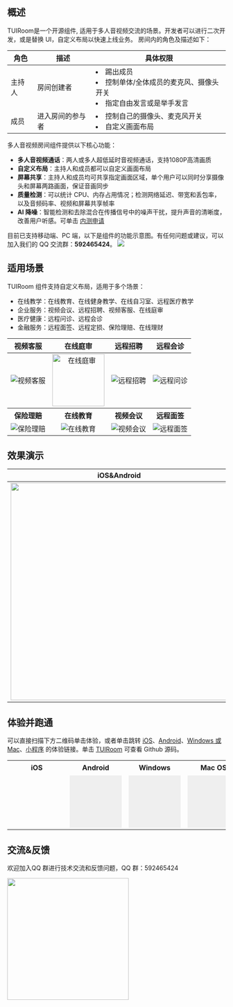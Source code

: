 ## 概述
TUIRoom是一个开源组件, 适用于多人音视频交流的场景。开发者可以进行二次开发，或是替换 UI，自定义布局以快速上线业务。
房间内的角色及描述如下：
<table>
<thead>
<tr>
<th>角色</th>
<th>描述</th>
<th>具体权限</th>
</tr>
</thead>
<tbody><tr>
<td>主持人</td>
<td>房间创建者</td>
<td><li>踢出成员</li><li>控制单体/全体成员的麦克风、摄像头开关   </li><li>指定自由发言或是举手发言</li></td>
</tr>
<tr>
<td>成员</td>
<td>进入房间的参与者</td>
<td><li>控制自己的摄像头、麦克风开关</li><li>自定义画面布局</li></td>
</tr>
</tbody></table>


多人音视频房间组件提供以下核心功能：

- **多人音视频通话**：两人或多人超低延时音视频通话，支持1080P高清画质
- **自定义布局**：主持人和成员都可以自定义画面布局
- **屏幕共享**：主持人和成员均可共享指定画面区域，单个用户可以同时分享摄像头和屏幕两路画面，保证音画同步
- **质量检测**：可以统计 CPU、内存占用情况；检测网络延迟、带宽和丢包率，以及音频码率、视频和屏幕共享帧率
- **AI 降噪**：智能检测和去除混合在传播信号中的噪声干扰，提升声音的清晰度，改善用户听感。可单击 [内测申请](https://cloud.tencent.com/apply/p/9q0qt0bg5l4)

目前已支持移动端、PC 端，以下是组件的功能示意图。有任何问题或建议，可以加入我们的 QQ 交流群：**592465424**。
![](https://qcloudimg.tencent-cloud.cn/raw/736fb63ac4ff0922569abf05da959688.png)

## 适用场景

TUIRoom 组件支持自定义布局，适用于多个场景：

- 在线教学：在线教育、在线健身教学、在线自习室、远程医疗教学
- 企业服务：视频会议、远程招聘、视频客服、在线庭审
- 医疗健康：远程问诊、远程会诊
- 金融服务：远程面签、远程定损、保险理赔、在线理财

<style> .tablestyle>tbody>tr>td,.tablestyle>thead>tr>th,.tablestyle>tbody>tr>th{text-align: center;} </style>
<table class="tablestyle">
<thead><tr><th>视频客服</th><th>在线庭审</th><th>远程招聘</th><th>远程会诊</th></tr></thead>
<tbody><tr>
<td><img src="https://qcloudimg.tencent-cloud.cn/raw/9e0514fe57f58ba9e4464efbde70f3e5.png" alt="视频客服" ></td>
<td><img src="https://qcloudimg.tencent-cloud.cn/raw/2f68ffc28fd5df993afaaf46ecf869aa.png" alt="在线庭审" style="height:120px;width:auto;"></td>
<td><img src="https://qcloudimg.tencent-cloud.cn/raw/9905679776d30313cbd54674c104dd9f.png" alt="远程招聘"></td>
<td><img src="https://qcloudimg.tencent-cloud.cn/raw/519914076236d478da7627a0cde78da4.png" alt="远程问诊"></td>
</tr>
<tr><th>保险理赔</th><th>在线教育</th><th>视频会议</th><th>远程面签</th></tr>
<tr>
<td><img src="https://qcloudimg.tencent-cloud.cn/raw/a97344187dea2942280eecb37c022b71.png" alt="保险理赔"></td>
<td><img src="https://qcloudimg.tencent-cloud.cn/raw/f86c7d968d8d94ac9651bcc10bc1b112.png" alt="在线教育"></td>
<td><img src="https://qcloudimg.tencent-cloud.cn/raw/525d2c856ab6698066e96d2a432fd459.png" alt="视频会议"></td>
<td><img src="https://qcloudimg.tencent-cloud.cn/raw/4f281698f09815e39838c0c9b3aa714f.png" alt="远程面签"></td>
</tr>
</tbody></table>

## 效果演示
<table class="tablestyle">
<thead><tr><th>iOS&Android</th><th>Windows&Mac</th></tr></thead>
<tbody><tr>
<td><img src="https://liteav.sdk.qcloud.com/doc/res/trtc/picture/zh-cn/tuiroom_demo.gif" style="width:500px"></td>
<td><img src="https://qcloudimg.tencent-cloud.cn/raw/0f663092120f8f8f3673bc5d8f444516.gif"></td>
</tr>
</tbody></table>



## 体验并跑通

可以直接扫描下方二维码单击体验，或者单击跳转 [iOS](https://cloud.tencent.com/document/product/647/45681)、[Android](https://cloud.tencent.com/document/product/647/45667)、[Windows 或 Mac](https://cloud.tencent.com/document/product/647/63494)、[小程序](https://cloud.tencent.com/document/product/647/70845) 的体验链接。单击 [TUIRoom](https://github.com/tencentyun/TUIRoom) 可查看 Github 源码。
<table style="text-align:center![]()">
<tr>
<th>iOS</th><th>Android</th><th>Windows</th><th >Mac OS</th><th >小程序</th>
</tr>
<tr>
<td><div style="width:120px;height: 120px;background-image:url(https://main.qcloudimg.com/raw/a1a6fd4a9bc3ad2b5fe60e31202c8fda.png);background-size: cover;">
</div></td>
<td><a onclick="aegis.reportEvent({name: 'demo_click_native', ext1: 'android'});window.open('https://dldir1.qq.com/hudongzhibo/liteav/TRTCDemo.apk')"><button style="width:120px;height: 120px;border:none;background-image:url(https://main.qcloudimg.com/raw/8a603ced0a61983018c794df842f7029.png);background-size: cover;">
</button></a></td>
<td><a onclick="aegis.reportEvent({name: 'demo_click_native', ext1: 'windows'});window.open('https://liteav.sdk.qcloud.com/app/install/TXLiteAVSDK_Win_Demo.exe')"><button style="width:120px;height: 120px;border:none;background-image:url(https://main.qcloudimg.com/raw/e80b8f4462e2904b31dcdcaabe71c484.png);background-size: cover;">
</button></a></td>
<td><a onclick="aegis.reportEvent({name: 'demo_click_native', ext1: 'mac'});window.open('https://liteav.sdk.qcloud.com/app/install/TXLiteAVSDK_Mac_Demo.tar.bz2')"><button style="width:120px;height: 120px;border:none;background-image:url(https://main.qcloudimg.com/raw/e80b8f4462e2904b31dcdcaabe71c484.png);background-size: cover;">
</button></a></td>
<td><div style="width:120px;height: 120px;background-image:url(https://main.qcloudimg.com/raw/4cfc59a1b60c02fc975c8b3e23169fc7.png);background-size: cover;">
</div></td>
</tr>
</table>

## 交流&反馈

欢迎加入QQ 群进行技术交流和反馈问题，QQ 群：592465424

<img src="https://qcloudimg.tencent-cloud.cn/raw/fcb52f7ffef63957326d1193cc4ee1d5.png" width=280px>
